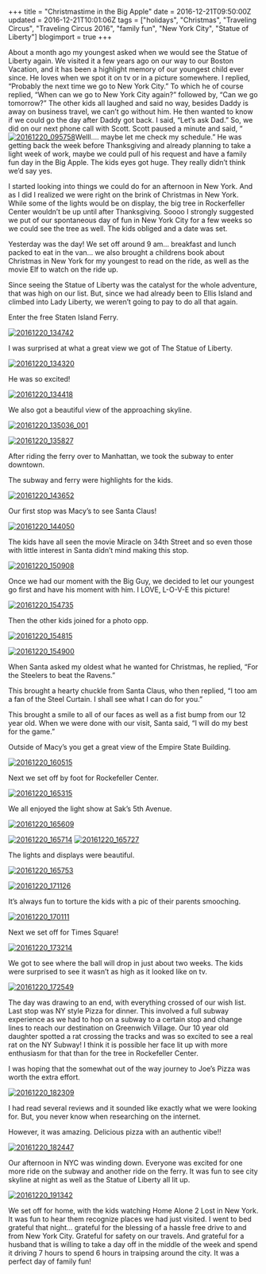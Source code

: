+++
title = "Christmastime in the Big Apple"
date = 2016-12-21T09:50:00Z
updated = 2016-12-21T10:01:06Z
tags = ["holidays", "Christmas", "Traveling Circus", "Traveling Circus 2016", "family fun", "New York City", "Statue of Liberty"]
blogimport = true 
+++

About a month ago my youngest asked when we would see the Statue of Liberty again.  We visited it a few years ago on our way to our Boston Vacation, and it has been a highlight memory of our youngest child ever since.  He loves when we spot it on tv or in a picture somewhere.  I replied, “Probably the next time we go to New York City.”  To which he of course replied, “When can we go to New York City again?”  followed by, “Can we go tomorrow?”    The other kids all laughed and said no way, besides Daddy is away on business travel, we can’t go without him.   He then wanted to know if we could go the day after Daddy got back.  I said, “Let’s ask Dad.”    So, we did on our next phone call with Scott.  Scott paused a minute and said, “[![20161220_095758](https://lh3.googleusercontent.com/-V8Tn88WEZ2k/WFqWhjB0klI/AAAAAAAAB_A/ZxFIAjfCASk/20161220_095758%25255B1%25255D.jpg?imgmax=800 "20161220_095758")](https://lh3.googleusercontent.com/-_DCQZp4CYK0/WFqWhTaRkYI/AAAAAAAAB-8/3GrcgWpZ9lU/s1600-h/20161220_095758%25255B3%25255D.jpg)Welll…. maybe let me check my schedule.”  He was getting back the week before Thanksgiving and already planning to take a light week of work, maybe we could pull of his request and have a family fun day in the Big Apple.    The kids eyes got huge.  They really didn’t think we’d say yes.  

I started looking into things we could do for an afternoon in New York.  And as I did I realized we were right on the brink of Christmas in New York.  While some of the lights would be on display, the big tree in Rockerfeller Center wouldn’t be up until after Thanksgiving.  Soooo I strongly suggested we put of our spontaneous day of fun in New York City for a few weeks so we could see the tree as well.    The kids obliged and a date was set. 

Yesterday was the day!  We set off around 9 am… breakfast and lunch packed to eat in the van… we also  brought a childrens book about Christmas in New York for my youngest to read on the ride, as well as the movie Elf to watch on the ride up. 

Since seeing the Statue of Liberty was the catalyst for the whole adventure, that was high on our list.  But, since we had already been to Ellis Island and climbed into Lady Liberty, we weren’t going to pay to do all that again.  

 

 

Enter the free Staten Island Ferry. 

  [![20161220_134742](https://lh3.googleusercontent.com/-wy7YLCimrg4/WFqWiIpAPDI/AAAAAAAAB_I/grAXA8XyDOk/20161220_134742%25255B2%25255D.jpg?imgmax=800 "20161220_134742")](https://lh3.googleusercontent.com/-B4IGEQMMLqw/WFqWh7u4e-I/AAAAAAAAB_E/CDzqWcdG9aY/s1600-h/20161220_134742%25255B4%25255D.jpg)

I was surprised at what a great view we got of The Statue of Liberty. 

[![20161220_134320](https://lh3.googleusercontent.com/-Gqt0jjo8Pq8/WFqWiaVN18I/AAAAAAAAB_Q/AWerUbbOsOo/20161220_134320%25255B2%25255D.jpg?imgmax=800 "20161220_134320")](https://lh3.googleusercontent.com/-V6ZSOQMAxog/WFqWiZARXiI/AAAAAAAAB_M/G_XL5ETNlTE/s1600-h/20161220_134320%25255B4%25255D.jpg)

He was so excited!

[![20161220_134418](https://lh3.googleusercontent.com/-EpJQ9nk8Cd0/WFqWjOpauAI/AAAAAAAAB_Y/QYM7MvqcIbA/20161220_134418%25255B2%25255D.jpg?imgmax=800 "20161220_134418")](https://lh3.googleusercontent.com/-9yVH5hxs8Vs/WFqWi6V4IQI/AAAAAAAAB_U/Ls8sBqXn49U/s1600-h/20161220_134418%25255B4%25255D.jpg)

We also got a beautiful view of the approaching skyline.

[![20161220_135036_001](https://lh3.googleusercontent.com/-WQ8mPfO4cOA/WFqWjhxlWbI/AAAAAAAAB_g/tdSgYp6BB40/20161220_135036_001%25255B2%25255D.jpg?imgmax=800 "20161220_135036_001")](https://lh3.googleusercontent.com/-dGi7Gaa-TaI/WFqWjaTllWI/AAAAAAAAB_c/DUNP021YPUc/s1600-h/20161220_135036_001%25255B4%25255D.jpg)

 

[![20161220_135827](https://lh3.googleusercontent.com/-k_ZhPoX6rDA/WFqWkHKpwHI/AAAAAAAAB_o/Cyyo7kJzAAw/20161220_135827%25255B2%25255D.jpg?imgmax=800 "20161220_135827")](https://lh3.googleusercontent.com/-T-sflaqDaoA/WFqWj8tDZWI/AAAAAAAAB_k/JohptP85NiI/s1600-h/20161220_135827%25255B4%25255D.jpg)

 

 

After riding the ferry over to Manhattan, we took the subway to enter downtown.    

 

 

 

 

 

 

 

 

 

 

 

 

 

 

 

 

 

The subway and ferry were highlights for the kids. 

 

[![20161220_143652](https://lh3.googleusercontent.com/-i1BFOTYJgYQ/WFqWkoKOjTI/AAAAAAAAB_w/68b_DGcGHqQ/20161220_143652%25255B2%25255D.jpg?imgmax=800 "20161220_143652")](https://lh3.googleusercontent.com/-RgOkdgMio2k/WFqWkVOfgiI/AAAAAAAAB_s/m5g1XofndNE/s1600-h/20161220_143652%25255B4%25255D.jpg)

 

Our first stop was Macy’s to see Santa Claus!  

 

[![20161220_144050](https://lh3.googleusercontent.com/-QR36IQrgZKM/WFqWlJgBBRI/AAAAAAAAB_4/PYEVimhtDj0/20161220_144050%25255B2%25255D.jpg?imgmax=800 "20161220_144050")](https://lh3.googleusercontent.com/-fLWEbfo_5JY/WFqWkyOirmI/AAAAAAAAB_0/-Z3p0iRJKO0/s1600-h/20161220_144050%25255B4%25255D.jpg)

 

The kids have all seen the movie Miracle on 34th Street and so even those with little interest in Santa didn’t mind making this stop.  

 

[![20161220_150908](https://lh3.googleusercontent.com/-HyDrWZV8x-I/WFqWlRW9YtI/AAAAAAAACAA/esyiWbpJHmc/20161220_150908%25255B2%25255D.jpg?imgmax=800 "20161220_150908")](https://lh3.googleusercontent.com/-broR5J2nu24/WFqWlDUx-GI/AAAAAAAAB_8/zgYmUS4vc_4/s1600-h/20161220_150908%25255B4%25255D.jpg)

 

Once we had our moment with the Big Guy, we decided to let our youngest go first and have his moment with him. I LOVE, L-O-V-E this picture!

 

 [![20161220_154735](https://lh3.googleusercontent.com/-Y1tcoBHlVus/WFqWl44biOI/AAAAAAAACAI/Rj6KC_IxHMM/20161220_154735%25255B2%25255D.jpg?imgmax=800 "20161220_154735")](https://lh3.googleusercontent.com/-_rwX8XUooW0/WFqWlo7O4ZI/AAAAAAAACAE/CYrMlfUIEOk/s1600-h/20161220_154735%25255B4%25255D.jpg)

 

 Then the other kids joined for a photo opp. 

   [![20161220_154815](https://lh3.googleusercontent.com/-feOwAYrqIWE/WFqWnPCl3hI/AAAAAAAACAQ/CP6nwkp664g/20161220_154815%25255B2%25255D.jpg?imgmax=800 "20161220_154815")](https://lh3.googleusercontent.com/-OGWTexi4kHU/WFqWnNxSdaI/AAAAAAAACAM/QPXvk8AAq8I/s1600-h/20161220_154815%25255B4%25255D.jpg)

 

 

[![20161220_154900](https://lh3.googleusercontent.com/-AnfDQU4PSbA/WFqWntqm-pI/AAAAAAAACAY/_1-JxDONf2I/20161220_154900%25255B1%25255D.jpg?imgmax=800 "20161220_154900")](https://lh3.googleusercontent.com/-rpPSl-CgRRE/WFqWndURyUI/AAAAAAAACAU/hHzmxKYXMjg/s1600-h/20161220_154900%25255B3%25255D.jpg)

 

 

When Santa asked my oldest what he wanted for Christmas, he replied, “For the Steelers to beat the Ravens.”  

This brought a hearty chuckle from Santa Claus, who then replied, “I too am a fan of the Steel Curtain.  I shall see what I can do for you.” 

 This brought a smile to all of our faces as well as a fist bump from our 12 year old.  When we were done with our visit, Santa said, “I will do my best for the game.”  

 

 

 

 

Outside of Macy’s you get a great view of the Empire State Building.

 

[![20161220_160515](https://lh3.googleusercontent.com/-L6Wk_SLHbwo/WFqZMWh47MI/AAAAAAAACCM/YCfTEwx9zeY/20161220_160515%25255B2%25255D.jpg?imgmax=800 "20161220_160515")](https://lh3.googleusercontent.com/-TR1cFyr5NE0/WFqZMANo7OI/AAAAAAAACCI/d-1h0J6iJyk/s1600-h/20161220_160515%25255B4%25255D.jpg)

 

Next we set off by foot for Rockefeller Center. 

[![20161220_165315](https://lh3.googleusercontent.com/-5OK5_rQQ2wo/WFqWoIAYsFI/AAAAAAAACAg/3cxv8lfpJIw/20161220_165315%25255B2%25255D.jpg?imgmax=800 "20161220_165315")](https://lh3.googleusercontent.com/-2yD_BI1MlEw/WFqWn-3hRXI/AAAAAAAACAc/WbkQx2lJsmQ/s1600-h/20161220_165315%25255B4%25255D.jpg)

 We all enjoyed the light show at Sak’s 5th Avenue.

[![20161220_165609](https://lh3.googleusercontent.com/-lCo0hXCZkrM/WFqWojyRlcI/AAAAAAAACAo/T3rgdmhWyUA/20161220_165609%25255B2%25255D.jpg?imgmax=800 "20161220_165609")](https://lh3.googleusercontent.com/-G4HrOZfGVr0/WFqWoRR5HVI/AAAAAAAACAk/cyRjHobbg9Q/s1600-h/20161220_165609%25255B4%25255D.jpg)

 

[![20161220_165714](https://lh3.googleusercontent.com/-9sLas3av8TQ/WFqYAvfaZnI/AAAAAAAACB4/Pg5jlsgdJ0Q/20161220_165714%25255B36%25255D.jpg?imgmax=800 "20161220_165714")](https://lh3.googleusercontent.com/-bL_eeNYOfNo/WFqX_4gdfeI/AAAAAAAACB0/SuNyYr7IJL0/s1600-h/20161220_165714%25255B40%25255D.jpg)        [![20161220_165727](https://lh3.googleusercontent.com/-819DV3yzzt8/WFqYBsID1xI/AAAAAAAACCA/BirkH8BJMxA/20161220_165727%25255B25%25255D.jpg?imgmax=800 "20161220_165727")](https://lh3.googleusercontent.com/-Ic1xuCHpwxg/WFqYBK5uEJI/AAAAAAAACB8/nZPc5q1vxKM/s1600-h/20161220_165727%25255B29%25255D.jpg)

The lights and displays were beautiful.

  [![20161220_165753](https://lh3.googleusercontent.com/-DKbR86OZ5rE/WFqWpPjfB9I/AAAAAAAACAw/fyCwTsMzjvU/20161220_165753%25255B2%25255D.jpg?imgmax=800 "20161220_165753")](https://lh3.googleusercontent.com/-wNTpGXKctiU/WFqWo47z9rI/AAAAAAAACAs/tzu2193W5Yo/s1600-h/20161220_165753%25255B4%25255D.jpg)

 

[![20161220_171126](https://lh3.googleusercontent.com/-c4VnKC2poCk/WFqWpipaKmI/AAAAAAAACA4/fTB963h303A/20161220_171126%25255B2%25255D.jpg?imgmax=800 "20161220_171126")](https://lh3.googleusercontent.com/-UOor1Ft6pis/WFqWpVKC-KI/AAAAAAAACA0/t7SmYBcNS3I/s1600-h/20161220_171126%25255B4%25255D.jpg)

 

It’s always fun to torture the kids with a pic of their parents smooching.

 [![20161220_170111](https://lh3.googleusercontent.com/-j8rRrukejSg/WFqWqLUEj4I/AAAAAAAACBA/nypc3bkLz7U/20161220_170111%25255B2%25255D.jpg?imgmax=800 "20161220_170111")](https://lh3.googleusercontent.com/-R_m6Oo187j8/WFqWpzPdymI/AAAAAAAACA8/kL7ZG0D1_W4/s1600-h/20161220_170111%25255B4%25255D.jpg)

 

Next we set off for Times Square!

 [![20161220_173214](https://lh3.googleusercontent.com/-NYT8Lq68O3U/WFqWqiE5sHI/AAAAAAAACBI/-igIox6blQs/20161220_173214%25255B2%25255D.jpg?imgmax=800 "20161220_173214")](https://lh3.googleusercontent.com/-xMgFT8NsL_s/WFqWqaAdkwI/AAAAAAAACBE/mglKLvct4rY/s1600-h/20161220_173214%25255B4%25255D.jpg)

 

We got to see where the ball will drop in just about two weeks.  The kids were surprised to see it wasn’t as high as it looked like on tv.

 

[![20161220_172549](https://lh3.googleusercontent.com/-9Wh7bARKDh0/WFqWqyKSMfI/AAAAAAAACBQ/4nDMfKnacsA/20161220_172549%25255B2%25255D.jpg?imgmax=800 "20161220_172549")](https://lh3.googleusercontent.com/-pUen_CR9qgA/WFqWq_D5tBI/AAAAAAAACBM/ESZcEbBFrV0/s1600-h/20161220_172549%25255B4%25255D.jpg)

 

The day was drawing to an end, with everything crossed of our wish list.  Last stop was NY style Pizza for dinner.  This involved a full subway experience as we had to hop on a subway to a certain stop and change lines to reach our destination on Greenwich Village.  Our 10 year old daughter spotted a rat crossing the tracks and was so excited to see a real rat on the NY Subway!  I think it is possible her face lit up with more enthusiasm for that than for the tree in Rockefeller Center. 

 

I was hoping that the somewhat out of the way journey to Joe’s Pizza was worth the extra effort. 

[![20161220_182309](https://lh3.googleusercontent.com/-2r9HkAmG5z0/WFqWrV5axQI/AAAAAAAACBY/_CK-O0CWFMc/20161220_182309%25255B2%25255D.jpg?imgmax=800 "20161220_182309")](https://lh3.googleusercontent.com/-9jk07lEwqck/WFqWrfAJCXI/AAAAAAAACBU/2WDF3C4qHGA/s1600-h/20161220_182309%25255B4%25255D.jpg)

 I had read several reviews and it sounded like exactly what we were looking for.  But, you never know when researching on the internet.  

However, it was amazing.  Delicious pizza with an authentic vibe!!  

[![20161220_182447](https://lh3.googleusercontent.com/-xrUEDdUlr7I/WFqWry4GRMI/AAAAAAAACBg/aIoL4LX_mvk/20161220_182447%25255B2%25255D.jpg?imgmax=800 "20161220_182447")](https://lh3.googleusercontent.com/-EL7Tq1PVHuo/WFqWro3Dk6I/AAAAAAAACBc/00xtJNCFO2k/s1600-h/20161220_182447%25255B4%25255D.jpg)

Our afternoon in NYC was winding down.  Everyone was excited for one more ride on the subway and another ride on the ferry. It was fun to see city skyline at night as well as the Statue of Liberty all lit up.

 

  [![20161220_191342](https://lh3.googleusercontent.com/-2KnpWFzTuJ0/WFqWsZGFDaI/AAAAAAAACBo/97fNETO5bK8/20161220_191342%25255B2%25255D.jpg?imgmax=800 "20161220_191342")](https://lh3.googleusercontent.com/-e_qCpRRg-mY/WFqWsDkN3JI/AAAAAAAACBk/g12-NRu3iYQ/s1600-h/20161220_191342%25255B4%25255D.jpg)

 

We set off for home, with the kids watching Home Alone 2 Lost in New York.  It was fun to hear them recognize places we had just visited.    I went to bed grateful that night… grateful for the blessing of a hassle free drive to and from New York City.  Grateful for safety on our travels.  And grateful for a husband that is willing to take a day off in the middle of the week and spend it driving 7 hours to spend 6 hours in traipsing around the city.  It was a perfect day of family fun!
